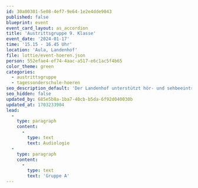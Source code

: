 ```yaml
---
id: 30a00301-5e08-4ef7-9e64-1e2e4dde9043
published: false
blueprint: event
event_card_layout: as_accordion
title: 'Austrittsgruppe 9. Klasse'
event_date: '2024-01-17'
time: '15.15 - 16.45 Uhr'
location: 'Aula, Landenhof'
file: lottie/event-hoeren.json
person: 552efae4-ef74-4aac-a517-e6c1ac5f4b65
color_theme: green
categories:
  - austrittsgruppe
  - tagessonderschule-hoeren
seo_description_default: 'Der Landenhof unterstützt hör- und sehbeeinträchtigte Kinder & Jugendliche in ihrem selbstbestimmten Leben durch Förderung ihrer Fähigkeiten & Entwicklung'
seo_hidden: false
updated_by: 685e5b8a-1ba7-40cb-b5da-6f92d040030b
updated_at: 1703233904
lead:
  -
    type: paragraph
    content:
      -
        type: text
        text: Audiologie
  -
    type: paragraph
    content:
      -
        type: text
        text: 'Gruppe A'
---
```

